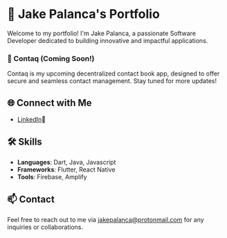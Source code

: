 # 🎨 Jake Palanca's Portfolio

Welcome to my portfolio! I'm Jake Palanca, a passionate Software Developer dedicated to building innovative and impactful applications.

### 🌟 Contaq (Coming Soon!)
Contaq is my upcoming decentralized contact book app, designed to offer secure and seamless contact management. Stay tuned for more updates!

## 🌐 Connect with Me

- [LinkedIn](https://www.linkedin.com/in/jake-palanca-549b462b1)💼

## 🛠️ Skills

- **Languages**: Dart, Java, Javascript
- **Frameworks**: Flutter, React Native
- **Tools**: Firebase, Amplify

## 📫 Contact
Feel free to reach out to me via [jakepalanca@protonmail.com](mailto:jakepalanca@protonmail.com) for any inquiries or collaborations.
